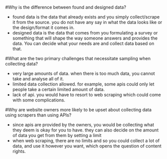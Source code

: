 #Why is the difference between found and designed data?
- found data is the data that already exists and you simply collect/scrape it from the source. you do not have any say in what the data looks like or the design/format it comes in.
- designed data is the data that comes from you formulating a survey or something that will shape the way someone answers and provides the data. You can decide what your needs are and collect data based on that. 

#What are the two primary challenges that necessitate sampling when collecting data?
- very large amounts of data. when there is too much data, you cannot take and analyse all of it.
- limited data collection allowed. for example, some apis could only let people take a certain limited amount of data.
- lack of api. you would have to resort to web scraping which could come with some complications.

#Why are website owners more likely to be upset about collecting data using scrapers than using APIs?
- since apis are provided by the owners, you would be collecting what they deem is okay for you to have. they can also decide on the amount of data you get from them by setting a limit
- when web scraping, there are no limits and so you could collect a lot of data, and use it however you want, which opens the question of content rights.